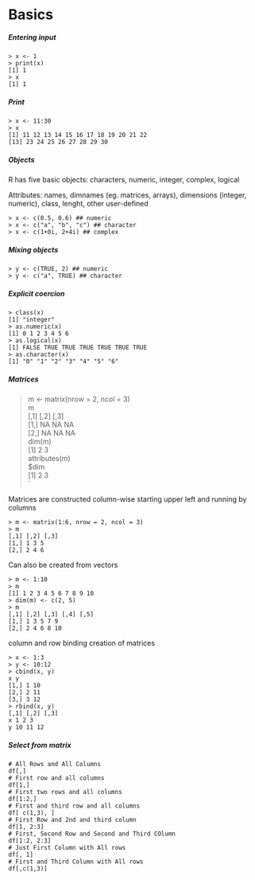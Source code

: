 # Basics

##### Entering input

```
> x <- 1
> print(x)
[1] 1
> x
[1] 1
```

##### Print

```
> x <- 11:30
> x
[1] 11 12 13 14 15 16 17 18 19 20 21 22
[13] 23 24 25 26 27 28 29 30
```

##### Objects

R has five basic objects: characters, numeric, integer, complex, logical

Attributes: names, dimnames \(eg. matrices, arrays\), dimensions \(integer, numeric\), class, lenght, other user-defined

```
> x <- c(0.5, 0.6) ## numeric
> x <- c("a", "b", "c") ## character
> x <- c(1+0i, 2+4i) ## complex
```

##### Mixing objects

```
> y <- c(TRUE, 2) ## numeric
> y <- c("a", TRUE) ## character
```

##### Explicit coercion

```
> class(x)
[1] "integer"
> as.numeric(x)
[1] 0 1 2 3 4 5 6
> as.logical(x)
[1] FALSE TRUE TRUE TRUE TRUE TRUE TRUE
> as.character(x)
[1] "0" "1" "2" "3" "4" "5" "6"
```

##### Matrices

> m &lt;- matrix\(nrow = 2, ncol = 3\)  
> m  
>     \[,1\] \[,2\] \[,3\]  
>     \[1,\] NA NA NA  
>     \[2,\] NA NA NA  
> dim\(m\)  
>     \[1\] 2 3  
> attributes\(m\)  
>     $dim  
>     \[1\] 2 3  
>     \`

Matrices are constructed column-wise starting upper left and running by columns

```
> m <- matrix(1:6, nrow = 2, ncol = 3)
> m
[,1] [,2] [,3]
[1,] 1 3 5
[2,] 2 4 6
```

Can also be created from vectors

```
> m <- 1:10
> m
[1] 1 2 3 4 5 6 7 8 9 10
> dim(m) <- c(2, 5)
> m
[,1] [,2] [,3] [,4] [,5]
[1,] 1 3 5 7 9
[2,] 2 4 6 8 10
```

column and row binding creation of matrices

```
> x <- 1:3
> y <- 10:12
> cbind(x, y)
x y
[1,] 1 10
[2,] 2 11
[3,] 3 12
> rbind(x, y)
[,1] [,2] [,3]
x 1 2 3
y 10 11 12
```

##### Select from matrix

```
# All Rows and All Columns
df[,]
# First row and all columns
df[1,]
# First two rows and all columns
df[1:2,]
# First and third row and all columns
df[ c(1,3), ]
# First Row and 2nd and third column
df[1, 2:3]
# First, Second Row and Second and Third COlumn
df[1:2, 2:3]
# Just First Column with All rows
df[, 1]
# First and Third Column with All rows
df[,c(1,3)]

```




